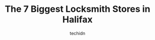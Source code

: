 ---
layout: ampstory
image: https://i0.wp.com/www.auto.or.id/wp-content/uploads/2023/06/precision-security-and-locksmithing-0-halifax-1686324299.jpeg?resize=640,853
author: techidn
featured: false
description: Halifax, Nova Scotia, Canada is a haven for Locksmith enthusiasts, boasting an impressive array of 7 top-notch establishments. Whether youre a seasoned connoisseur or simply curious to expl
title: The 7 Biggest Locksmith Stores in Halifax
cover:
   title: The 7 Biggest Locksmith Stores in Halifax
   subtitle: AUTO.OR.ID
   background: https://www.auto.or.id/wp-content/uploads/2023/06/precision-security-and-locksmithing-0-halifax-1686324299.jpeg

pages: 
 - layout: thirds
   top: <h1>#1 Beeler Security Service</h1>
   bottom: "<p>Courteous and quick service. Very impressed. And the keys work great! Thank you.</p>"
   background: https://www.auto.or.id/wp-content/uploads/2023/06/precision-security-and-locksmithing-1-halifax-1686324301.jpeg
   backgroundblur: true
 - layout: thirds
   top: <h1>#2 Atlantic Locksmith Ltd</h1>
   bottom: "<p>95 Akerley Blvd Unit J, Dartmouth, NS B3B 1R7, Canada</p>"
   background: https://www.auto.or.id/wp-content/uploads/2023/06/precision-security-and-locksmithing-2-halifax-1686324301.jpeg
   cta:
      link: https://www.auto.or.id/the-7-biggest-locksmith-stores-in-halifax/
      text: The 7 Biggest Locksmith Stores in Halifax
 - layout: thirds
   top: <h1>#3 Bill Bordens Locksmithing</h1>
   bottom: "<p>8 Old Enfield Rd, Enfield, NS B2T 1C9, Canada</p>"
   background: https://images.unsplash.com/photo-1607059188021-ca6664bc3c92?ixlib=rb-4.0.3&ixid=MnwxMjA3fDB8MHxwaG90by1wYWdlfHx8fGVufDB8fHx8&auto=format&fit=crop&w=640&h=853&q=80
   cta:
      link: https://www.auto.or.id/the-7-biggest-locksmith-stores-in-halifax/
      text: The 7 Biggest Locksmith Stores in Halifax
 - layout: thirds
   top: <h1>#4 RPM Locksmiths</h1>
   bottom: "<p>68 Hillside Ave, Lower Sackville, NS B4C 1W7, Canada</p>"
   background: https://images.unsplash.com/photo-1614905218621-99262ff8f8e1?ixlib=rb-4.0.3&ixid=MnwxMjA3fDB8MHxwaG90by1wYWdlfHx8fGVufDB8fHx8&auto=format&fit=crop&w=640&h=853&q=80
   cta:
      link: https://www.auto.or.id/the-7-biggest-locksmith-stores-in-halifax/
      text: The 7 Biggest Locksmith Stores in Halifax
 - layout: thirds
   top: <h1>#5 Precision Security And Locksmithing</h1>
   bottom: "<p>9 Spruce Ave, Lower Sackville, NS B4C 1G3, Canada</p>"
   background: https://images.unsplash.com/photo-1508974239320-0a029497e820?ixlib=rb-4.0.3&ixid=MnwxMjA3fDB8MHxwaG90by1wYWdlfHx8fGVufDB8fHx8&auto=format&fit=crop&w=640&h=853&q=80
   cta:
      link: https://www.auto.or.id/the-7-biggest-locksmith-stores-in-halifax/
      text: The 7 Biggest Locksmith Stores in Halifax
 - layout: thirds
   top: <h1>#6 BZ Locksmith & Garage Doors</h1>
   bottom: "<p>1550 Bedford Hwy #210-12, Bedford, NS B4A 1E6, Canada</p>"
   background: https://images.unsplash.com/photo-1607892027477-34542018abc4?ixlib=rb-4.0.3&ixid=MnwxMjA3fDB8MHxwaG90by1wYWdlfHx8fGVufDB8fHx8&auto=format&fit=crop&w=640&h=853&q=80
   cta:
      link: https://www.auto.or.id/the-7-biggest-locksmith-stores-in-halifax/
      text: The 7 Biggest Locksmith Stores in Halifax
 - layout: thirds
   top: <h1>#7 Mini Fob</h1>
   bottom: "<p>5502 Clyde St, Halifax, NS B3J 2J2, Canada</p>"
   background: https://images.unsplash.com/photo-1585416354800-3d15d8801dcd?ixlib=rb-4.0.3&ixid=MnwxMjA3fDB8MHxwaG90by1wYWdlfHx8fGVufDB8fHx8&auto=format&fit=crop&w=640&h=853&q=80
   cta:
      link: https://www.auto.or.id/the-7-biggest-locksmith-stores-in-halifax/
      text: The 7 Biggest Locksmith Stores in Halifax
 - layout: thirds
   middle: Continue reading...
   background: https://images.unsplash.com/photo-1573661687979-b1fe429b9da3?ixlib=rb-4.0.3&ixid=MnwxMjA3fDB8MHxwaG90by1wYWdlfHx8fGVufDB8fHx8&auto=format&fit=crop&w=640&h=853&q=80
   cta:
      link: https://www.auto.or.id/the-7-biggest-locksmith-stores-in-halifax/
      text: The 7 Biggest Locksmith Stores in Halifax

---